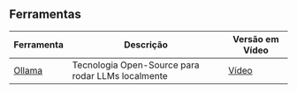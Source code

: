 ## Ferramentas

| Ferramenta | Descrição | Versão em Vídeo |
|-----------|-----------|------------------|
| [Ollama](./ollama/install.md) | Tecnologia Open-Source para rodar LLMs localmente | [Vídeo](https://youtu.be/hCAJJ071WFA) |
